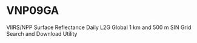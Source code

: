 # VNP09GA
VIIRS/NPP Surface Reflectance Daily L2G Global 1 km and 500 m SIN Grid Search and Download Utility
